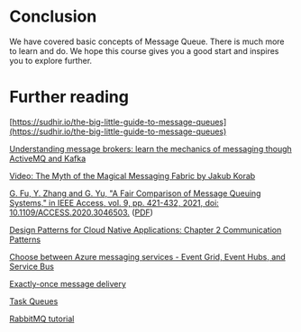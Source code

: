 # Conclusion

We have covered basic concepts of Message Queue. There is much more to learn and do. We hope this course gives you a good start and inspires you to explore further.

# Further reading

[https://sudhir.io/the-big-little-guide-to-message-queues](https://sudhir.io/the-big-little-guide-to-message-queues)

[Understanding message brokers: learn the mechanics of messaging though ActiveMQ and Kafka](http://www.oreilly.com/programming/free/understanding-message-brokers.csp)

[Video: The Myth of the Magical Messaging Fabric by Jakub Korab](https://www.youtube.com/watch?v=Ie3--CSpCGs)

[G. Fu, Y. Zhang and G. Yu, "A Fair Comparison of Message Queuing Systems," in IEEE Access, vol. 9, pp. 421-432, 2021, doi: 10.1109/ACCESS.2020.3046503.](https://ieeexplore.ieee.org/document/9303425) ([PDF](https://ieeexplore.ieee.org/stamp/stamp.jsp?arnumber=9303425))

[Design Patterns for Cloud Native Applications: Chapter 2 Communication Patterns]()

[Choose between Azure messaging services - Event Grid, Event Hubs, and Service Bus](https://docs.microsoft.com/en-us/azure/event-grid/compare-messaging-services)

[Exactly-once message delivery](https://exactly-once.github.io/posts/exactly-once-delivery/)

[Task Queues](https://taskqueues.com/)

[RabbitMQ tutorial](https://www.rabbitmq.com/getstarted.html)
